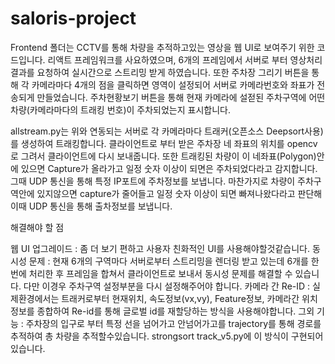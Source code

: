 # saloris-project

Frontend 폴더는 CCTV를 통해 차량을 추적하고있는 영상을 웹 UI로 보여주기 위한 코드입니다. 리액트 프레임워크를 사요하였으며, 6개의 프레임에서 서버로 부터 영상처리결과를 요청하여 
실시간으로 스트리밍 받게 하였습니다.
또한 주차장 그리기 버튼을 통해 각 카메라마다 4개의 점을 클릭하면 영역이 설정되어 서버로 카메라번호와 좌표가 전송되게 만들었습니다.
주차현황보기 버튼을 통해 현재 카메라에 설젇된 주차구역에 어떤 차량(카메라마다의 트래킹 번호)이 주차되었는지 표시합니다.

allstream.py는 위와 연동되는 서버로
각 카메라마다 트래커(오픈소스 Deepsort사용)를 생성하여 트래킹합니다. 클라이언트로 부터 받은 주차장 네 좌표의 위치를 opencv로 그려서 클라이언트에 다시 보내줍니다. 또한
트래킹된 차량이 이 네좌표(Polygon)안에 있으면 Capture가 올라가고 일정 숫자 이상이 되면은 주차되었다라고 감지합니다. 그때 UDP 통신을 통해 특정 IP포트에 주차정보를 보냅니다.
마찬가지로 차량이 주차구역안에 있지않으면 capture가 줄어들고 일정 숫자 이상이 되면 빠져나왔다라고 판단해 이때 UDP 통신을 통해 출차정보를 보냅니다.

해결해야 할 점

웹 UI 업그레이드 : 좀 더 보기 편하고 사용자 친화적인 UI를 사용해야할것같습니다.
동시성 문제 : 현재 6개의 구역마다 서버로부터 스트리밍을 렌더링 받고 있는데 6개를 한번에 처리한 후 프레임을 합쳐서 클라이언트로 보내서 동시성 문제를 해결할 수 있습니다.
다만 이경우 주차구역 설정부분을 다시 설정해주어야 합니다.
카메라 간 Re-ID : 실제환경에서는 트래커로부터 현재위치, 속도정보(vx,vy), Feature정보, 카메라간 위치정보를 종합하여 Re-id를 통해 글로벌 id를 재할당하는 방식을 사용해야합니다.
그외 기능 : 주차장의 입구로 부터 특정 선을 넘어가고 안넘어가고를 trajectory를 통해 경로를 추적하여 총 차량을 추적할수있습니다. strongsort track_v5.py에 이 방식이 구현되어있습니다.

